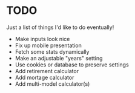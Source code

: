 # TODO

Just a list of things I'd like to do eventually!

* Make inputs look nice
* Fix up mobile presentation
* Fetch some stats dynamically
* Make an adjustable "years" setting
* Use cookies or database to preserve settings
* Add retirement calculator
* Add mortage calculator
* Add multi-model calculator(s)